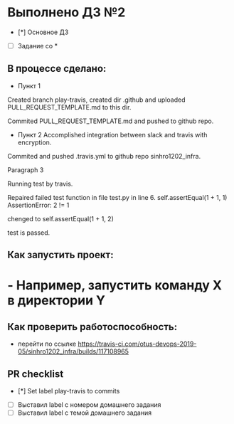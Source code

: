 # Выполнено ДЗ №2

 - [*] Основное ДЗ
 - [ ] Задание со *

## В процессе сделано:
 - Пункт 1

Created branch play-travis, created dir .github and uploaded PULL_REQUEST_TEMPLATE.md to this dir.

Commited PULL_REQUEST_TEMPLATE.md and pushed to github repo.

 - Пункт 2
Accomplished integration between slack and travis with encryption.

Commited and pushed .travis.yml to github repo sinhro1202_infra.


  Paragraph 3

Running test by travis.

Repaired failed test function in file test.py in line 6.
self.assertEqual(1 + 1, 1)
AssertionError: 2 != 1

chenged to 
self.assertEqual(1 + 1, 2)

test is passed.

## Как запустить проект:
# - Например, запустить команду X в директории Y

## Как проверить работоспособность:
 
- перейти по ссылке https://travis-ci.com/otus-devops-2019-05/sinhro1202_infra/builds/117108965

## PR checklist
 - [*] Set label play-travis to commits
 - [ ] Выставил label c номером домашнего задания
 - [ ] Выставил label с темой домашнего задания
